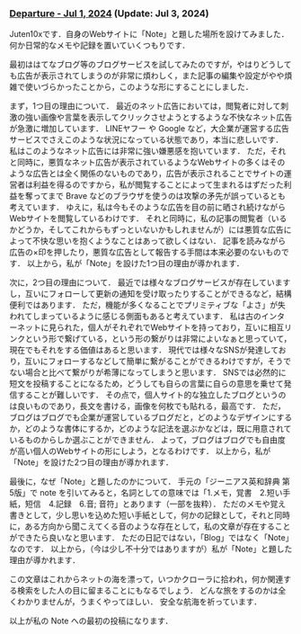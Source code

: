 <head prefix="og: http://ogp.me/ns# fb: http://ogp.me/ns/fb# article: http://ogp.me/ns/article#">
  <meta property="og:title" content="Departure - Jul 1, 2024" />
  <meta property="og:type" content="article" />
  <meta property="og:url" content="https://juten10x.github.io/note/departure_Jul-1-2024.html" />
  <meta property="og:image" content="https://juten10x.github.io/note/images_for_ogp/IMG_2386.jpeg" />
  <meta property="og:site_name" content="juten10x.github.io" />
  <meta name="twitter::card" content="summary_large_image" />
  <!-- <meta property="og:description" content="ページのディスクリプション" /> -->
  <!-- <meta property="og:locale" content="ローカル言語" /> -->
</head>

### [Departure - Jul 1, 2024](https://juten10x.github.io/note/departure_Jul-1-2024.md) (Update: Jul 3, 2024)

Juten10xです．自身のWebサイトに「Note」と題した場所を設けてみました．
何か日常的なメモや記録を置いていくつもりです．

最初ははてなブログ等のブログサービスを試してみたのですが，やはりどうしても広告が表示されてしまうのが非常に煩わしく，また記事の編集や設定がやや煩雑で使いづらかったことから，このような形にすることにしました．

まず，1つ目の理由について．
最近のネット広告においては，閲覧者に対して刺激の強い画像や言葉を表示してクリックさせようとするような不快なネット広告が急激に増加しています．
LINEヤフー や Google など，大企業が運営する広告サービスでさえこのような状況になっている状態であり，本当に悲しいです．
私はこのようなネット広告には非常に強い嫌悪感を抱いています．
ただ，それと同時に，悪質なネット広告が表示されているようなWebサイトの多くはそのような広告とは全く関係のないものであり，広告が表示されることでサイトの運営者は利益を得るのですから，私が閲覧することによって生まれるはずだった利益を奪ってまで Brave などのブラウザを使うのは攻撃の矛先が誤っているとも考えています．
ゆえに，私は今もそのような広告を目の前に晒され続けながらWebサイトを閲覧しているわけです．
それと同時に，私の記事の閲覧者（いるかどうか，そしてこれからもずっといないかもしれませんが）には悪質な広告によって不快な思いを抱くようなことはあって欲しくはない．
記事を読みながら広告の×印を押したり，悪質な広告として報告する手間は本来必要のないものです．
以上から，私が「Note」を設けた1つ目の理由が導かれます．

次に，2つ目の理由について．
最近では様々なブログサービスが存在していますし，互いにフォローして更新の通知を受け取ったりすることができるなど，結構便利ではあります．
ただ，機能が多くなることでプリミティブな「よさ」が失われてしまっているように感じる側面もあると考えています．
私は古のインターネットに見られた，個人がそれぞれでWebサイトを持っており，互いに相互リンクという形で繋げている，という形の繋がりは非常によいなぁと思っていて，現在でもそれをする価値はあると思います．
現代では様々なSNSが発達しており，互いにフォローするなどして簡単に繋がることができるわけですが，そうでない場合と比べて繋がりが希薄になってしまうと思います．
SNSでは必然的に短文を投稿することになるため，どうしても自らの言葉に自らの意思を乗せて発信することが難しいです．
その点で，個人サイト的な独立したブログというのは良いものであり，長文を書ける，画像を何枚でも貼れる，最高です．
ただ，ブログはブログでも企業が運営しているブログだと，どのようなデザインにするか，どのような書体にするか，どのような記法を選ぶかなどは，既に用意されているものからしか選ぶことができません．
よって，ブログはブログでも自由度が高い個人のWebサイトの形にしよう，となるわけです．
以上から，私が「Note」を設けた2つ目の理由が導かれます．

最後に，なぜ「Note」と題したのかについて．
手元の「ジーニアス英和辞典 第5版」で note を引いてみると，名詞としての意味では「1.メモ，覚書　2.短い手紙，短信　4.記録　6.音; 音符」とあります（一部を抜粋）．
ただのメモや覚え書きとして，少し思いを込めた短い手紙として，何かの記録として，それと同時に，ある方向から聞こえてくる音のような存在として，私の文章が存在することができたら良いなと思います．
ただの日記ではない，「Blog」ではなく「Note」なのです．
以上から，（今は少し不十分ではありますが）私が「Note」と題した理由が導かれます．

この文章はこれからネットの海を漂って，いつかクローラに拾われ，何か関連する検索をした人の目に留まることにもなるでしょう．
どんな旅をするのかは全くわかりませんが，うまくやってほしい．
安全な航海を祈っています．

以上が私の Note への最初の投稿になります．
